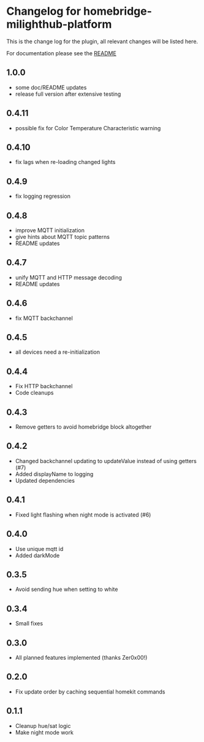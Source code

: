 # Changelog for homebridge-milighthub-platform

This is the change log for the plugin, all relevant changes will be listed here.

For documentation please see the [README](https://github.com/normen/homebridge-milighthub-platform/blob/master/README.md)

## 1.0.0

- some doc/README updates
- release full version after extensive testing

## 0.4.11

- possible fix for Color Temperature Characteristic warning

## 0.4.10

- fix lags when re-loading changed lights

## 0.4.9

- fix logging regression

## 0.4.8

- improve MQTT initialization
- give hints about MQTT topic patterns
- README updates

## 0.4.7

- unify MQTT and HTTP message decoding
- README updates

## 0.4.6

- fix MQTT backchannel

## 0.4.5

- all devices need a re-initialization

## 0.4.4

- Fix HTTP backchannel
- Code cleanups

## 0.4.3

- Remove getters to avoid homebridge block altogether

## 0.4.2

- Changed backchannel updating to updateValue instead of using getters (#7)
- Added displayName to logging
- Updated dependencies

## 0.4.1

- Fixed light flashing when night mode is activated (#6)

## 0.4.0

- Use unique mqtt id
- Added darkMode

## 0.3.5

- Avoid sending hue when setting to white

## 0.3.4

- Small fixes

## 0.3.0

- All planned features implemented (thanks Zer0x00!)

## 0.2.0

- Fix update order by caching sequential homekit commands

## 0.1.1

- Cleanup hue/sat logic
- Make night mode work
